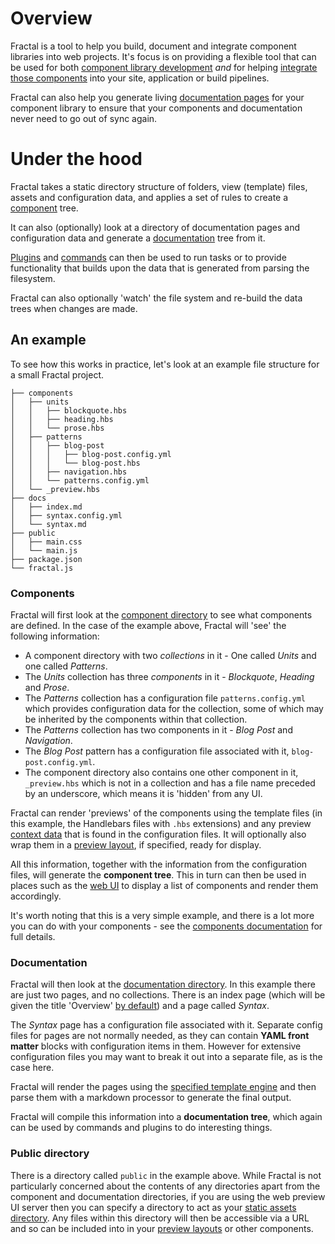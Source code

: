 <!-- DOCTOC SKIP -->

# Overview

Fractal is a tool to help you build, document and integrate component libraries into web projects. It's focus is on providing a flexible tool that can be used for both [component library development](/docs/web/overview.md) _and_ for helping [integrate those components](/docs/guides/integration.md) into your site, application or build pipelines.

Fractal can also help you generate living [documentation pages](/docs/documentation/overview.md) for your component library to ensure that your components and documentation never need to go out of sync again.

# Under the hood

Fractal takes a static directory structure of folders, view (template) files, assets and configuration data, and applies a set of rules to create a [component](/docs/components/overview.md) tree.

It can also (optionally) look at a directory of documentation pages and configuration data and generate a [documentation](/docs/documentation/overview.md) tree from it.

[Plugins](/docs/plugins/overview.md) and [commands](/docs/overview.md) can then be used to run tasks or to provide functionality that builds upon the data that is generated from parsing the filesystem.

Fractal can also optionally 'watch' the file system and re-build the data trees when changes are made.

## An example

To  see how this works in practice, let's look at an example file structure for a small Fractal project.

```
├── components
│   ├── units
│   │   ├── blockquote.hbs
│   │   ├── heading.hbs
│   │   └── prose.hbs
│   ├── patterns
│   │   ├── blog-post
│   │   │   ├── blog-post.config.yml
│   │   │   └── blog-post.hbs
│   │   ├── navigation.hbs
│   │   └── patterns.config.yml
│   └── _preview.hbs
├── docs
│   ├── index.md
│   ├── syntax.config.yml
│   └── syntax.md
├── public
│   ├── main.css
│   └── main.js
├── package.json
└── fractal.js
```

### Components

Fractal will first look at the [component directory](/docs/project-settings.md#directory-path) to see what components are defined. In the case of the example above, Fractal will 'see' the following information:

* A component directory with two *collections* in it - One called *Units* and one called *Patterns*.
* The *Units* collection has three *components* in it - *Blockquote*, *Heading* and *Prose*.
* The *Patterns* collection has a configuration file `patterns.config.yml` which provides configuration data for the collection, some of which may be inherited by the components within that collection.
* The *Patterns* collection has two components in it - *Blog Post* and *Navigation*.
* The *Blog Post* pattern has a configuration file associated with it,  `blog-post.config.yml`.
* The component directory also contains one other component in it, `_preview.hbs` which is not in a collection and has a file name preceded by an underscore, which means it is 'hidden' from any UI.

Fractal can render 'previews' of the components using the template files (in this example, the Handlebars files with `.hbs` extensions) and any preview [context data](/docs/components/context.md) that is found in the configuration files. It will optionally also wrap them in a [preview layout](/docs/components/layouts.md), if specified, ready for display.

All this information, together with the information from the configuration files, will generate the **component tree**. This in turn can then be used in places such as the [web UI](/docs/web/overview.md) to display a list of components and render them accordingly.

It's worth noting that this is a very simple example, and there is a lot more you can do with your components - see the [components documentation](/docs/components/overview.md) for full details.

### Documentation

Fractal will then look at the [documentation directory](/docs/project-settings.md#directory-path). In this example there are just two pages, and no collections. There is an index page (which will be given the title 'Overview' [by default](/docs/project-settings.md#index-label)) and a page called *Syntax*.

The *Syntax* page has a configuration file associated with it. Separate config files for pages are not normally needed, as they can contain **YAML front matter** blocks with configuration items in them. However for extensive configuration files you may want to break it out into a separate file, as is the case here.

Fractal will render the pages using the [specified template engine](/docs/project-settings.md#template-engine-1) and then parse them with a markdown processor to generate the final output.

Fractal will compile this information into a **documentation tree**, which again can be used by commands and plugins to do interesting things.

### Public directory

There is a directory called `public` in the example above. While Fractal is not particularly concerned about the contents of any directories apart from the component and documentation directories, if you are using the web preview UI server then you can specify a directory to act as your [static assets directory](/docs/project-settings.md#static-assets-path). Any files within this directory will then be accessible via a URL and so can be included into in your [preview layouts](/docs/components/layouts.md) or other components.

